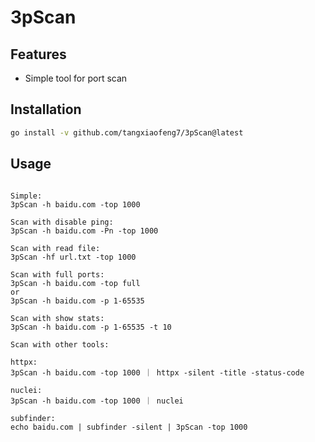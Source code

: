 # 3pScan

## Features

 - Simple tool for port scan

## Installation

```sh
go install -v github.com/tangxiaofeng7/3pScan@latest
```

## Usage
```console

Simple:
3pScan -h baidu.com -top 1000

Scan with disable ping:
3pScan -h baidu.com -Pn -top 1000

Scan with read file:
3pScan -hf url.txt -top 1000

Scan with full ports:
3pScan -h baidu.com -top full
or
3pScan -h baidu.com -p 1-65535

Scan with show stats:
3pScan -h baidu.com -p 1-65535 -t 10

Scan with other tools:

httpx:
3pScan -h baidu.com -top 1000 ｜ httpx -silent -title -status-code

nuclei:
3pScan -h baidu.com -top 1000 ｜ nuclei

subfinder:
echo baidu.com | subfinder -silent | 3pScan -top 1000

```



